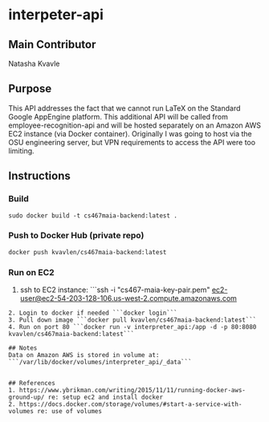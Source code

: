 # interpeter-api

## Main Contributor
Natasha Kvavle

## Purpose
This API addresses the fact that we cannot run LaTeX on the Standard Google AppEngine platform. This additional API will be called from employee-recognition-api and will be hosted separately on an Amazon AWS EC2 instance (via Docker container). Originally I was going to host via the OSU engineering server, but VPN requirements to access the API were too limiting. 

## Instructions
### Build
```sudo docker build -t cs467maia-backend:latest .```

### Push to Docker Hub (private repo)
```docker push kvavlen/cs467maia-backend:latest```

### Run on EC2 
1. ssh to EC2 instance: ```ssh -i "cs467-maia-key-pair.pem" ec2-user@ec2-54-203-128-106.us-west-2.compute.amazonaws.com
``` 
2. Login to docker if needed ```docker login```
3. Pull down image ```docker pull kvavlen/cs467maia-backend:latest```
4. Run on port 80 ```docker run -v interpreter_api:/app -d -p 80:8080 kvavlen/cs467maia-backend:latest```

## Notes
Data on Amazon AWS is stored in volume at: 
```/var/lib/docker/volumes/interpreter_api/_data```


## References
1. https://www.ybrikman.com/writing/2015/11/11/running-docker-aws-ground-up/ re: setup ec2 and install docker 
2. https://docs.docker.com/storage/volumes/#start-a-service-with-volumes re: use of volumes